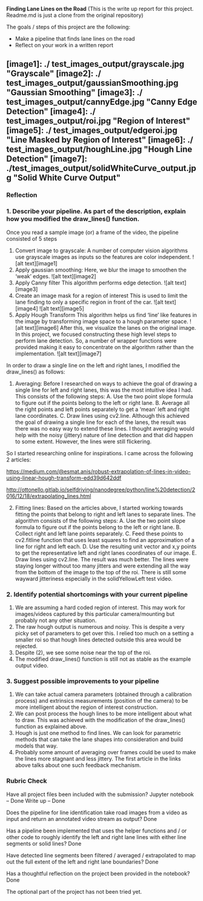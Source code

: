 **Finding Lane Lines on the Road** 
(This is the write up report for this project. Readme.md is just a clone from the original repository)

The goals / steps of this project are the following:
* Make a pipeline that finds lane lines on the road
* Reflect on your work in a written report


[//]: # (Image References)

[image1]: ./ test_images_output/grayscale.jpg "Grayscale"
[image2]: ./ test_images_output/gaussianSmoothing.jpg "Gaussian Smoothing"
[image3]: ./ test_images_output/cannyEdge.jpg "Canny Edge Detection"
[image4]: ./ test_images_output/roi.jpg "Region of Interest"
[image5]: ./ test_images_output/edgeroi.jpg "Line Masked by Region of Interest"
[image6]: ./ test_images_output/houghLine.jpg "Hough Line Detection"
[image7]: ./test_images_output/solidWhiteCurve_output.jpg "Solid White Curve Output" 
---

### Reflection

### 1. Describe your pipeline. As part of the description, explain how you modified the draw_lines() function.

Once you read a sample image (or) a frame of the video, the pipeline consisted of 5 steps
1. Convert image to grayscale:
A number of computer vision algorithms use grayscale images as inputs so the features are color independent.
       ![alt text][image1]
2. Apply gaussian smoothing:
Here, we blur the image to smoothen the ‘weak’ edges.
       ![alt text][image2]
3. Apply Canny filter
This algorithm performs edge detection.
       ![alt text][image3]
4. Create an image mask for a region of interest
This is used to limit the lane finding to only a specific region in front of the car.
	 ![alt text][image4]
	 ![alt text][image5]
5. Apply Hough Transform
This algorithm helps us find ‘line’ like features in the image by transforming image space to a hough parameter space.
	 ![alt text][image6]
After this, we visualize the lanes on the original image. In this project, we focused constructing these high level steps to perform lane detection. So, a number of wrapper functions were provided making it easy to concentrate on the algorithm rather than the implementation.
	 ![alt text][image7]

In order to draw a single line on the left and right lanes, I modified the draw_lines() as follows:

1. Averaging: Before I researched on ways to achieve the goal of drawing a single line for left and right lanes, this was the most intuitive idea I had. This consists of the following steps:
A. Use the two point slope formula to figure out if the points belong to the left or right lane. 
B. Average all the right points and left points separately to get a ‘mean’ left and right lane coordinates.
C. Draw lines using cv2.line.
Although this achieved the goal of drawing a single line for each of the lanes, the result was there was no easy way to extend these lines. I thought averaging would help with the noisy (jittery) nature of line detection and that did happen to some extent. However, the lines were still flickering. 

So I started researching online for inspirations. I came across the following 2 articles:
	
https://medium.com/@esmat.anis/robust-extrapolation-of-lines-in-video-using-linear-hough-transform-edd39d642ddf

http://ottonello.gitlab.io/selfdriving/nanodegree/python/line%20detection/2016/12/18/extrapolating_lines.html

2. Fitting lines: Based on the articles above, I started working towards fitting the points that belong to right and left lanes to separate lines. The algorithm consists of the following steps:
A. Use the two point slope formula to figure out if the points belong to the left or right lane.
B. Collect right and left lane points separately.
C. Feed these points to cv2.fitline function that uses least squares to find an approximation of a line for right and left each.
D. Use the resulting unit vector and x,y points to get the representative left and right lanes coordinates of our image.
E. Draw lines using cv2.line.
The result was much better. The lines were staying longer without too many jitters and were extending all the way from the bottom of the image to the top of the roi. There is still some wayward jitteriness especially in the solidYellowLeft test video.

### 2. Identify potential shortcomings with your current pipeline


1. We are assuming a hard coded region of interest. This may work for images/videos captured by this particular camera/mounting but probably not any other situation. 
2. The raw hough output is numerous and noisy. This is despite a very picky set of parameters to get over this. I relied too much on a setting a smaller roi so that hough lines detected outside this area would be rejected. 
3. Despite (2), we see some noise near the top of the roi.
4. The modified draw_lines() function is still not as stable as the example output video. 

### 3. Suggest possible improvements to your pipeline

1. We can take actual camera parameters (obtained through a calibration process) and extrinsics measurements (position of the camera) to be more intelligent about the region of interest construction.
2. We can post process the hough lines to be more intelligent about what to draw. This was achieved with the modification of the draw_lines() function as explained above.
3. Hough is just one method to find lines. We can look for parametric methods that can take the lane shapes into consideration and build models that way.
4. Probably some amount of averaging over frames could be used to make the lines more stagnant and less jittery. The first article in the links above talks about one such feedback mechanism.  

### Rubric Check
Have all project files been included with the submission?
Jupyter notebook – Done
Write up – Done

Does the pipeline for line identification take road images from a video as input and return an annotated video stream as output?
Done

Has a pipeline been implemented that uses the helper functions and / or other code to roughly identify the left and right lane lines with either line segments or solid lines?
Done

Have detected line segments been filtered / averaged / extrapolated to map out the full extent of the left and right lane boundaries? 
Done

Has a thoughtful reflection on the project been provided in the notebook?
Done

The optional part of the project has not been tried yet.

